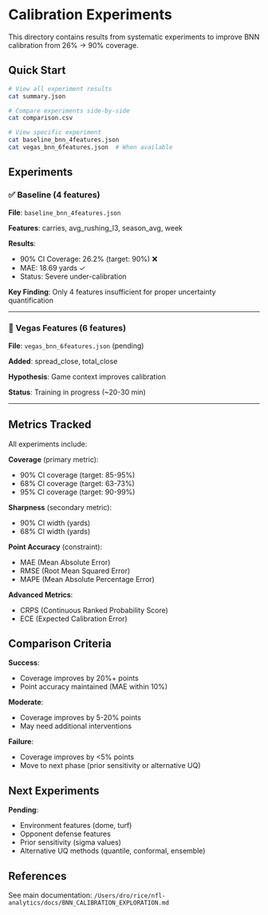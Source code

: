# Calibration Experiments

This directory contains results from systematic experiments to improve BNN calibration from 26% → 90% coverage.

## Quick Start

```bash
# View all experiment results
cat summary.json

# Compare experiments side-by-side
cat comparison.csv

# View specific experiment
cat baseline_bnn_4features.json
cat vegas_bnn_6features.json  # When available
```

## Experiments

### ✅ Baseline (4 features)

**File**: `baseline_bnn_4features.json`

**Features**: carries, avg_rushing_l3, season_avg, week

**Results**:
- 90% CI Coverage: 26.2% (target: 90%) ❌
- MAE: 18.69 yards ✓
- Status: Severe under-calibration

**Key Finding**: Only 4 features insufficient for proper uncertainty quantification

---

### 🔄 Vegas Features (6 features)

**File**: `vegas_bnn_6features.json` (pending)

**Added**: spread_close, total_close

**Hypothesis**: Game context improves calibration

**Status**: Training in progress (~20-30 min)

---

## Metrics Tracked

All experiments include:

**Coverage** (primary metric):
- 90% CI coverage (target: 85-95%)
- 68% CI coverage (target: 63-73%)
- 95% CI coverage (target: 90-99%)

**Sharpness** (secondary metric):
- 90% CI width (yards)
- 68% CI width (yards)

**Point Accuracy** (constraint):
- MAE (Mean Absolute Error)
- RMSE (Root Mean Squared Error)
- MAPE (Mean Absolute Percentage Error)

**Advanced Metrics**:
- CRPS (Continuous Ranked Probability Score)
- ECE (Expected Calibration Error)

## Comparison Criteria

**Success**:
- Coverage improves by 20%+ points
- Point accuracy maintained (MAE within 10%)

**Moderate**:
- Coverage improves by 5-20% points
- May need additional interventions

**Failure**:
- Coverage improves by <5% points
- Move to next phase (prior sensitivity or alternative UQ)

## Next Experiments

**Pending**:
- Environment features (dome, turf)
- Opponent defense features
- Prior sensitivity (sigma values)
- Alternative UQ methods (quantile, conformal, ensemble)

## References

See main documentation: `/Users/dro/rice/nfl-analytics/docs/BNN_CALIBRATION_EXPLORATION.md`
